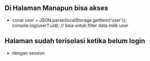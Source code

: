 ## Di Halaman Manapun bisa akses

- const user = JSON.parse(localStorage.getItem('user'));
  console.log(user?.uid); // bisa untuk filter data milik user

## Halaman sudah terisolasi ketika belum login

- dengan session
